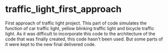 # traffic_light_first_approach
First approach of traffic light project. This part of code simulates the function of car traffic light, yellow blinking traffic light and bicycle traffic light.
As it was difficult to incorporate this code to the architecture of the code that was finally created, this code hasn't been used.
But some parts of it were kept to the new final delivered code.
